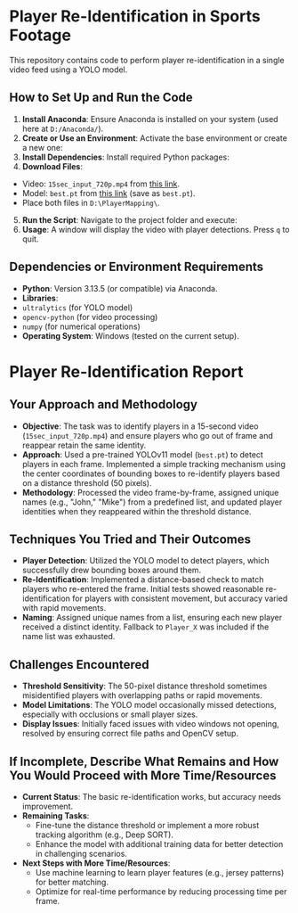 # Player Re-Identification in Sports Footage

This repository contains code to perform player re-identification in a single video feed using a YOLO model.

## How to Set Up and Run the Code

1. **Install Anaconda**: Ensure Anaconda is installed on your system (used here at `D:/Anaconda/`).
2. **Create or Use an Environment**: Activate the base environment or create a new one:
3. **Install Dependencies**: Install required Python packages:
4. **Download Files**:
- Video: `15sec_input_720p.mp4` from [this link](https://drive.google.com/drive/folders/1Nx6H_n0UUI6L-6i8WknXd4Cv2c3VjZTP?usp=sharing).
- Model: `best.pt` from [this link](https://drive.google.com/file/d/1-5fOSHOSB9UXyP_enOoZNAMScrePVcMD/view) (save as `best.pt`).
- Place both files in `D:\PlayerMapping\`.
5. **Run the Script**: Navigate to the project folder and execute:
6. **Usage**: A window will display the video with player detections. Press `q` to quit.

## Dependencies or Environment Requirements
- **Python**: Version 3.13.5 (or compatible) via Anaconda.
- **Libraries**:
- `ultralytics` (for YOLO model)
- `opencv-python` (for video processing)
- `numpy` (for numerical operations)
- **Operating System**: Windows (tested on the current setup).

# Player Re-Identification Report

## Your Approach and Methodology
- **Objective**: The task was to identify players in a 15-second video (`15sec_input_720p.mp4`) and ensure players who go out of frame and reappear retain the same identity.
- **Approach**: Used a pre-trained YOLOv11 model (`best.pt`) to detect players in each frame. Implemented a simple tracking mechanism using the center coordinates of bounding boxes to re-identify players based on a distance threshold (50 pixels).
- **Methodology**: Processed the video frame-by-frame, assigned unique names (e.g., "John," "Mike") from a predefined list, and updated player identities when they reappeared within the threshold distance.

## Techniques You Tried and Their Outcomes
- **Player Detection**: Utilized the YOLO model to detect players, which successfully drew bounding boxes around them.
- **Re-Identification**: Implemented a distance-based check to match players who re-entered the frame. Initial tests showed reasonable re-identification for players with consistent movement, but accuracy varied with rapid movements.
- **Naming**: Assigned unique names from a list, ensuring each new player received a distinct identity. Fallback to `Player_X` was included if the name list was exhausted.

## Challenges Encountered
- **Threshold Sensitivity**: The 50-pixel distance threshold sometimes misidentified players with overlapping paths or rapid movements.
- **Model Limitations**: The YOLO model occasionally missed detections, especially with occlusions or small player sizes.
- **Display Issues**: Initially faced issues with video windows not opening, resolved by ensuring correct file paths and OpenCV setup.

## If Incomplete, Describe What Remains and How You Would Proceed with More Time/Resources
- **Current Status**: The basic re-identification works, but accuracy needs improvement.
- **Remaining Tasks**: 
  - Fine-tune the distance threshold or implement a more robust tracking algorithm (e.g., Deep SORT).
  - Enhance the model with additional training data for better detection in challenging scenarios.
- **Next Steps with More Time/Resources**: 
  - Use machine learning to learn player features (e.g., jersey patterns) for better matching.
  - Optimize for real-time performance by reducing processing time per frame.

